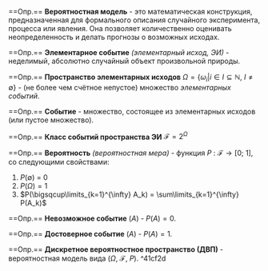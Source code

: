 ==Опр.== **Вероятностная модель** - это математическая конструкция, предназначенная для формального описания случайного эксперимента, процесса или явления. Она позволяет количественно оценивать неопределенность и делать прогнозы о возможных исходах.

==Опр.== **Элементарное событие** *(элементарный исход, ЭИ)* - неделимый, абсолютно случайный объект произвольной природы.

==Опр.== **Пространство элементарных исходов**  $\Omega = \{\omega_i| i \in I \subseteq \mathbb{N},\ I \neq \emptyset\}$ - (не более чем счётное непустое) множество *элементарных событий*.

==Опр.== **Событие** - множество, состоящее из элементарных исходов (или пустое множество).

==Опр.== **Класс событий пространства ЭИ** $\mathcal{F} = 2^{\Omega}$

==Опр.== **Вероятность** *(вероятностная мера)* - функция $P\ :\ \mathcal{F} \to [0;\ 1]$, со следующими свойствами:
1) $P(\emptyset)$ = 0
2) $P(\Omega) = 1$
3) $P(\bigsqcup\limits_{k=1}^{\infty} A_k) = \sum\limits_{k=1}^{\infty} P(A_k)$

==Опр.== **Невозможное событие** ($A$) - $P(A) = 0$.

==Опр.== **Достоверное событие** ($A$) - $P(A) = 1$.

==Опр.== **Дискретное вероятностное пространство (ДВП)** - вероятностная модель вида $(\Omega,\ \mathcal{F},\ P)$. ^41cf2d
